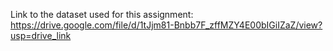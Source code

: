 Link to the dataset used for this assignment: https://drive.google.com/file/d/1tJjm81-Bnbb7F_zffMZY4E00bIGiIZaZ/view?usp=drive_link
